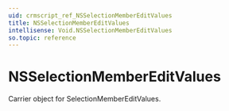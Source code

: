 ```yaml
---
uid: crmscript_ref_NSSelectionMemberEditValues
title: NSSelectionMemberEditValues
intellisense: Void.NSSelectionMemberEditValues
so.topic: reference
---
```


# NSSelectionMemberEditValues

Carrier object for SelectionMemberEditValues.
